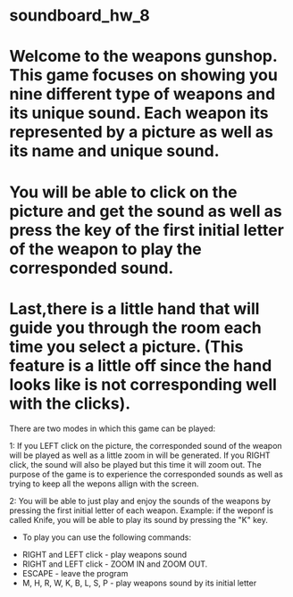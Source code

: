 # soundboard_hw_8

# Welcome to the weapons gunshop. This game focuses on showing you nine different type of weapons and its unique sound. Each weapon its represented by a picture as well as its name and unique sound.
# You will be able to click on the picture and get the sound as well as press the key of the first initial letter of the weapon to play the corresponded sound. 
# Last,there is a little hand that will guide you through the room each time you select a picture. (This feature is a little off since the hand looks like is not corresponding well with the clicks).

There are two modes in which this game can be played:

1: If you LEFT click on the picture, the corresponded sound of the weapon will be played as well as a little zoom in will be generated. If you RIGHT click, the sound will also be played but this time it will zoom out. 
The purpose of the game is to experience the corresponded sounds as well as trying to keep all the wepons allign with the screen.

2: You will be able to just play and enjoy the sounds of the weapons by pressing the first initial letter of each weapon. 
Example: if the weponf is called Knife, you will be able to play its sound by pressing the "K" key. 

- To play you can use the following commands:

 * RIGHT and LEFT click - play weapons sound 
 * RIGHT and LEFT click - ZOOM IN and ZOOM OUT.
 * ESCAPE - leave the program
 * M, H, R, W, K, B, L, S, P - play weapons sound by its initial letter
 
